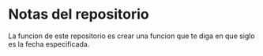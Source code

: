 # Notas del repositorio

La funcion de este repositorio es crear una funcion que te diga en que siglo es la fecha especificada.